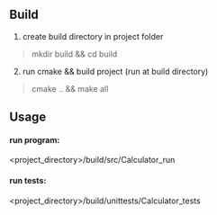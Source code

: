 ## Build
1. create build directory in project folder 
> mkdir build && cd build
2. run cmake && build project (run at build directory)
> cmake .. && make all

## Usage
#### run program:
<project_directory>/build/src/Calculator_run

#### run tests:
<project_directory>/build/unittests/Calculator_tests
